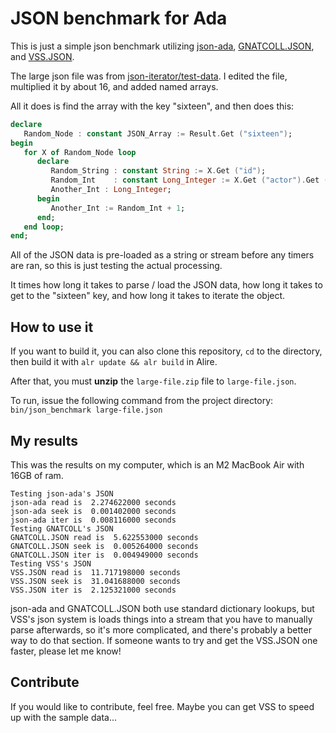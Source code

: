 # JSON benchmark for Ada

This is just a simple json benchmark utilizing [json-ada](https://github.com/onox/json-ada), [GNATCOLL.JSON](https://github.com/adacore/gnatcoll-core), and [VSS.JSON](https://github.com/AdaCore/VSS).

The large json file was from [json-iterator/test-data](https://github.com/json-iterator/test-data). I edited the file, multiplied it by about 16, and added named arrays.

All it does is find the array with the key "sixteen", and then does this:
```ada
declare
   Random_Node : constant JSON_Array := Result.Get ("sixteen");
begin
   for X of Random_Node loop
      declare
         Random_String : constant String := X.Get ("id");
         Random_Int    : constant Long_Integer := X.Get ("actor").Get ("id");
         Another_Int : Long_Integer;
      begin
         Another_Int := Random_Int + 1;
      end;
   end loop;
end;
```

All of the JSON data is pre-loaded as a string or stream before any timers are ran, so this is just testing the actual processing.

It times how long it takes to parse / load the JSON data, how long it takes to get to the "sixteen" key, and how long it takes to iterate the object.

## How to use it

If you want to build it, you can also clone this repository, `cd` to the directory, then build it with `alr update && alr build` in Alire.

After that, you must **unzip** the `large-file.zip` file to `large-file.json`.

To run, issue the following command from the project directory: `bin/json_benchmark large-file.json`

## My results

This was the results on my computer, which is an M2 MacBook Air with 16GB of ram.

```
Testing json-ada's JSON
json-ada read is  2.274622000 seconds
json-ada seek is  0.001402000 seconds
json-ada iter is  0.008116000 seconds
Testing GNATCOLL's JSON
GNATCOLL.JSON read is  5.622553000 seconds
GNATCOLL.JSON seek is  0.005264000 seconds
GNATCOLL.JSON iter is  0.004949000 seconds
Testing VSS's JSON
VSS.JSON read is  11.717198000 seconds
VSS.JSON seek is  31.041688000 seconds
VSS.JSON iter is  2.125321000 seconds
```

json-ada and GNATCOLL.JSON both use standard dictionary lookups, but VSS's json system is loads things into a stream that you have to manually parse afterwards, so it's more complicated, and there's probably a better way to do that section.  If someone wants to try and get the VSS.JSON one faster, please let me know!

## Contribute

If you would like to contribute, feel free.  Maybe you can get VSS to speed up with the sample data...